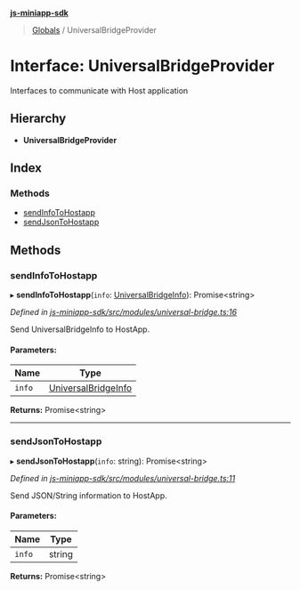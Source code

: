 **[js-miniapp-sdk](../README.md)**

> [Globals](../README.md) / UniversalBridgeProvider

# Interface: UniversalBridgeProvider

Interfaces to communicate with Host application

## Hierarchy

* **UniversalBridgeProvider**

## Index

### Methods

* [sendInfoToHostapp](universalbridgeprovider.md#sendinfotohostapp)
* [sendJsonToHostapp](universalbridgeprovider.md#sendjsontohostapp)

## Methods

### sendInfoToHostapp

▸ **sendInfoToHostapp**(`info`: [UniversalBridgeInfo](universalbridgeinfo.md)): Promise\<string>

*Defined in [js-miniapp-sdk/src/modules/universal-bridge.ts:16](https://github.com/rakutentech/js-miniapp/blob/acdf92c/js-miniapp-sdk/src/modules/universal-bridge.ts#L16)*

Send UniversalBridgeInfo to HostApp.

#### Parameters:

Name | Type |
------ | ------ |
`info` | [UniversalBridgeInfo](universalbridgeinfo.md) |

**Returns:** Promise\<string>

___

### sendJsonToHostapp

▸ **sendJsonToHostapp**(`info`: string): Promise\<string>

*Defined in [js-miniapp-sdk/src/modules/universal-bridge.ts:11](https://github.com/rakutentech/js-miniapp/blob/acdf92c/js-miniapp-sdk/src/modules/universal-bridge.ts#L11)*

Send JSON/String information to HostApp.

#### Parameters:

Name | Type |
------ | ------ |
`info` | string |

**Returns:** Promise\<string>
